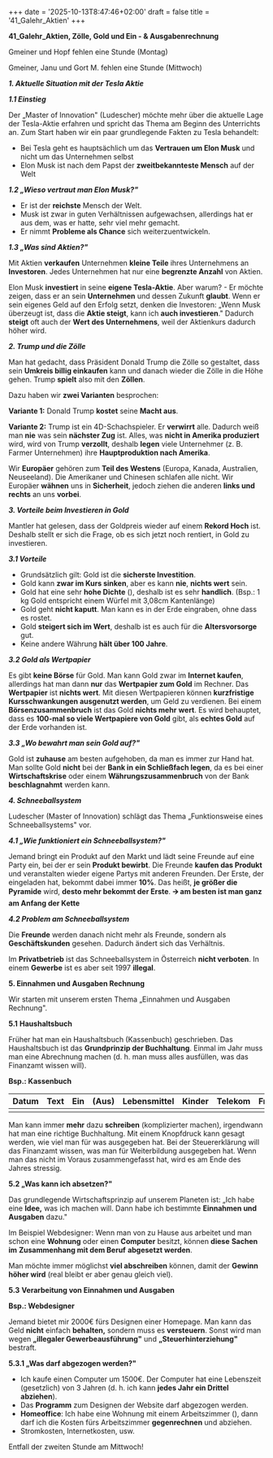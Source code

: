 +++
date = '2025-10-13T8:47:46+02:00'
draft = false
title = '41_Galehr_Aktien'
+++

**41_Galehr_Aktien, Zölle, Gold und Ein - & Ausgabenrechnung**

Gmeiner und Hopf fehlen eine Stunde (Montag)

Gmeiner, Janu und Gort M. fehlen eine Stunde (Mittwoch)

**_1\. Aktuelle Situation mit der Tesla Aktie_**

**_1.1 Einstieg_**

Der „Master of Innovation" (Ludescher) möchte mehr über die aktuelle Lage der Tesla-Aktie erfahren und spricht das Thema am Beginn des Unterrichts an. Zum Start haben wir ein paar grundlegende Fakten zu Tesla behandelt:

- Bei Tesla geht es hauptsächlich um das **Vertrauen um Elon Musk** und nicht um das Unternehmen selbst
- Elon Musk ist nach dem Papst der **zweitbekannteste Mensch** auf der Welt

**_1.2 „Wieso vertraut man Elon Musk?"_**

- Er ist der **reichste** Mensch der Welt.
- Musk ist zwar in guten Verhältnissen aufgewachsen, allerdings hat er aus dem, was er hatte, sehr viel mehr gemacht.
- Er nimmt **Probleme als Chance** sich weiterzuentwickeln.

**_1.3 „Was sind Aktien?"_**

Mit Aktien **verkaufen** Unternehmen **kleine Teile** ihres Unternehmens an **Investoren**. Jedes Unternehmen hat nur eine **begrenzte Anzahl** von Aktien.

Elon Musk **investiert** in seine **eigene Tesla-Aktie**. Aber warum? - Er möchte zeigen, dass er an sein **Unternehmen** und dessen Zukunft **glaubt**. Wenn er sein eigenes Geld auf den Erfolg setzt, denken die Investoren: „Wenn Musk überzeugt ist, dass die **Aktie steigt**, kann ich **auch investieren**." Dadurch **steigt** oft auch der **Wert des Unternehmens**, weil der Aktienkurs dadurch höher wird.

**_2\. Trump und die Zölle_**

Man hat gedacht, dass Präsident Donald Trump die Zölle so gestaltet, dass sein **Umkreis billig einkaufen** kann und danach wieder die Zölle in die Höhe gehen. Trump **spielt** also mit den **Zöllen**.

Dazu haben wir **zwei Varianten** besprochen:

**Variante 1:** Donald Trump **kostet** seine **Macht aus**.

**Variante 2:** Trump ist ein 4D-Schachspieler. Er **verwirrt** alle. Dadurch weiß man **nie** was sein **nächster Zug** ist. Alles, was **nicht in Amerika produziert** wird, wird von Trump **verzollt**, deshalb **legen** viele Unternehmer (z. B. Farmer Unternehmen) ihre **Hauptproduktion nach Amerika**.

Wir **Europäer** gehören zum **Teil des Westens** (Europa, Kanada, Australien, Neuseeland). Die Amerikaner und Chinesen schlafen alle nicht. Wir Europäer **wähnen** uns in **Sicherheit**, jedoch ziehen die anderen **links und rechts** an uns **vorbei**.

**_3\. Vorteile beim Investieren in Gold_**

Mantler hat gelesen, dass der Goldpreis wieder auf einem **Rekord Hoch** ist. Deshalb stellt er sich die Frage, ob es sich jetzt noch rentiert, in Gold zu investieren.

**_3.1 Vorteile_**

- Grundsätzlich gilt: Gold ist die **sicherste Investition**.
- Gold kann **zwar im Kurs sinken**, aber es kann **nie**, **nichts wert** sein.
- Gold hat eine sehr **hohe Dichte** (), deshalb ist es sehr **handlich**. (Bsp.: 1 kg Gold entspricht einem Würfel mit 3,08cm Kantenlänge)
- Gold geht **nicht kaputt**. Man kann es in der Erde eingraben, ohne dass es rostet.
- Gold **steigert sich im Wert**, deshalb ist es auch für die **Altersvorsorge** gut.
- Keine andere Währung **hält über 100 Jahre**.

**_3.2 Gold als Wertpapier_**

Es gibt **keine Börse** für Gold. Man kann Gold zwar im **Internet kaufen**, allerdings hat man dann **nur** das **Wertpapier zum Gold** im Rechner. Das **Wertpapier** ist **nichts wert**. Mit diesen Wertpapieren können **kurzfristige Kursschwankungen ausgenutzt werden**, um Geld zu verdienen. Bei einem **Börsenzusammenbruch** ist das Gold **nichts mehr** **wert**. Es wird behauptet, dass es **100-mal so viele Wertpapiere von Gold** gibt, als **echtes Gold** auf der Erde vorhanden ist.

**_3.3 „Wo bewahrt man sein Gold auf?"_**

Gold ist **zuhause** am besten aufgehoben, da man es immer zur Hand hat. Man sollte Gold **nicht** bei der **Bank in** **ein Schließfach legen**, da es bei einer **Wirtschaftskrise** oder einem **Währungszusammenbruch** von der Bank **beschlagnahmt** werden kann.

**_4\. Schneeballsystem_**

Ludescher (Master of Innovation) schlägt das Thema „Funktionsweise eines Schneeballsystems" vor.

**_4.1 „Wie funktioniert ein Schneeballsystem?"_**

Jemand bringt ein Produkt auf den Markt und lädt seine Freunde auf eine Party ein, bei der er sein **Produkt bewirbt**. Die Freunde **kaufen das Produkt** und veranstalten wieder eigene Partys mit anderen Freunden. Der Erste, der eingeladen hat, bekommt dabei immer **10%**. Das heißt, **je größer die Pyramide** wird, **desto mehr bekommt der Erste**. **🡪 am besten ist man ganz am Anfang der Kette**

**_4.2 Problem am Schneeballsystem_**

Die **Freunde** werden danach nicht mehr als Freunde, sondern als **Geschäftskunden** gesehen. Dadurch ändert sich das Verhältnis.

Im **Privatbetrieb** ist das Schneeballsystem in Österreich **nicht verboten**. In einem **Gewerbe** ist es aber seit 1997 **illegal**.

**5\. Einnahmen und Ausgaben Rechnung**

Wir starten mit unserem ersten Thema „Einnahmen und Ausgaben Rechnung".

**5.1** **Haushaltsbuch**

Früher hat man ein Haushaltsbuch (Kassenbuch) geschrieben. Das Haushaltsbuch ist das **Grundprinzip der Buchhaltung**. Einmal im Jahr muss man eine Abrechnung machen (d. h. man muss alles ausfüllen, was das Finanzamt wissen will).

**Bsp.: Kassenbuch**

| Datum | Text | Ein | (Aus) | Lebensmittel | Kinder | Telekom | Freizeit | Auto |
| --- | --- | --- | --- | --- | --- | --- | --- | --- |
|     |     |     |     |     |     |     |     |     |

Man kann immer **mehr** dazu **schreiben** (komplizierter machen), irgendwann hat man eine richtige Buchhaltung. Mit einem Knopfdruck kann gesagt werden, wie viel man für was ausgegeben hat. Bei der Steuererklärung will das Finanzamt wissen, was man für Weiterbildung ausgegeben hat. Wenn man das nicht im Voraus zusammengefasst hat, wird es am Ende des Jahres stressig.

**5.2 „Was kann ich absetzen?"**

Das grundlegende Wirtschaftsprinzip auf unserem Planeten ist: „Ich habe eine **Idee,** was ich machen will. Dann habe ich bestimmte **Einnahmen und Ausgaben** dazu."

Im Beispiel Webdesigner: Wenn man von zu Hause aus arbeitet und man schon eine **Wohnung** oder einen **Computer** besitzt, können **diese** **Sachen im** **Zusammenhang mit dem Beruf** **abgesetzt werden**.

Man möchte immer möglichst **viel abschreiben** können, damit der **Gewinn höher wird** (real bleibt er aber genau gleich viel).

**5.3** **Verarbeitung von Einnahmen und Ausgaben**

**Bsp.: Webdesigner**

Jemand bietet mir 2000€ fürs Designen einer Homepage. Man kann das Geld **nicht** einfach **behalten,** sondern muss es **versteuern**. Sonst wird man wegen **„illegaler Gewerbeausführung"** und **„Steuerhinterziehung"** bestraft.

**5.3.1 „Was darf abgezogen werden?"**

- Ich kaufe einen Computer um 1500€. Der Computer hat eine Lebenszeit (gesetzlich) von 3 Jahren (d. h. ich kann **jedes Jahr ein Drittel abziehen**).
- Das **Programm** zum Designen der Website darf abgezogen werden.
- **Homeoffice**: Ich habe eine Wohnung mit einem Arbeitszimmer (), dann darf ich die Kosten fürs Arbeitszimmer **gegenrechnen** und abziehen.
- Stromkosten, Internetkosten, usw.

Entfall der zweiten Stunde am Mittwoch!
